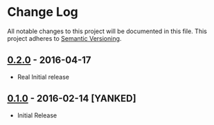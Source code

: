 # Change Log
All notable changes to this project will be documented in this file.
This project adheres to [Semantic Versioning](http://semver.org/).

## [0.2.0] - 2016-04-17
- Real Initial release

## [0.1.0] - 2016-02-14 [YANKED]
- Initial Release

[0.2.0]: https://github.com/vperyod/vperyod.auth-handler/compare/0.1.0...0.2.0
[0.1.0]: https://github.com/vperyod/vperyod.auth-handler/releases/tag/0.1.0

